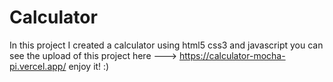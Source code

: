 # Calculator
In this project I created a calculator using html5 css3 and javascript
you can see the upload of this project here ---> https://calculator-mocha-pi.vercel.app/ enjoy it! :)
